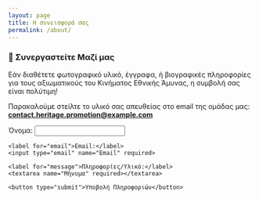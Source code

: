 ```yaml
---
layout: page
title: Η συνεισφορά σας
permalink: /about/
---
```


### 📧 Συνεργαστείτε Μαζί μας

Εάν διαθέτετε φωτογραφικό υλικό, έγγραφα, ή βιογραφικές πληροφορίες για τους αξιωματικούς του Κινήματος Εθνικής Άμυνας, η συμβολή σας είναι πολύτιμη!

<p>
  Παρακαλούμε στείλτε το υλικό σας απευθείας στο email της ομάδας μας:
  <a href="mailto:contact.heritage.promotion@example.com?subject=Συμβολή%20για%20το%20Κίνημα%20Εθνικής%20Άμυνας&body=Αγαπητή%20Ομάδα%2C%0A%0AΕπιθυμώ%20να%20σας%20παραχωρήσω%20πληροφορίες%20για%20τον/την...%0A%0A%5BΕπικοινωνία%20μου%5D%3A%0A">
    <strong>contact.heritage.promotion@example.com</strong>
  </a>
</p>

<form action="https://pajoanna-hub.github.io/heritage-promotion" method="POST">
    <label for="name">Όνομα:</label>
    <input type="text" name="Όνομα" required>
    
    <label for="email">Email:</label>
    <input type="email" name="Email" required>
    
    <label for="message">Πληροφορίες/Υλικό:</label>
    <textarea name="Μήνυμα" required></textarea>
    
    <button type="submit">Υποβολή Πληροφοριών</button>
</form>
